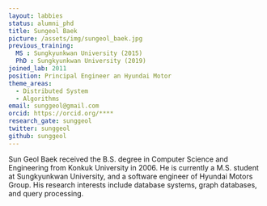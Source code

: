 ```yaml
---
layout: labbies
status: alumni_phd
title: Sungeol Baek
picture: /assets/img/sungeol_baek.jpg
previous_training:
  MS : Sungkyunkwan University (2015)
  PhD : Sungkyunkwan University (2019)
joined_lab: 2011
position: Principal Engineer an Hyundai Motor
theme_areas:
  - Distributed System
  - Algorithms
email: sunggeol@gmail.com
orcid: https://orcid.org/****
research_gate: sunggeol
twitter: sunggeol
github: sunggeol
---
```


Sun Geol Baek received the B.S. degree in Computer Science and Engineering from Konkuk University in 2006. He is currently a M.S. student at Sungkyunkwan University, and a software engineer of Hyundai Motors Group. His research interests include database systems, graph databases, and query processing.
